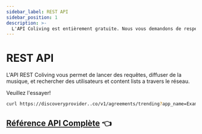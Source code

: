 ```yaml
---
sidebar_label: REST API
sidebar_position: 1
description: >-
  L'API Coliving est entièrement gratuite. Nous vous demandons de respecter les directives contenues dans ce document et de toujours créditer les artistes.
---
```


# REST API

L'API REST Coliving vous permet de lancer des requêtes, diffuser de la musique, et rechercher des utilisateurs et content lists a travers le réseau.

Veuillez l'essayer!

```bash
curl https://discoveryprovider..co/v1/agreements/trending?app_name=ExampleApp
```

## [Référence API Complète](https://colivingproject.github.io/api-docs/#-api-docs)  👈  
